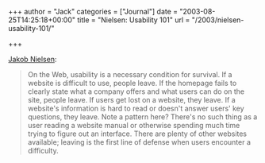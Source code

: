 +++
author = "Jack"
categories = ["Journal"]
date = "2003-08-25T14:25:18+00:00"
title = "Nielsen: Usability 101"
url = "/2003/nielsen-usability-101/"

+++

[Jakob Nielsen][1]:
  


> On the Web, usability is a necessary condition for survival. If a website is difficult to use, people leave. If the homepage fails to clearly state what a company offers and what users can do on the site, people leave. If users get lost on a website, they leave. If a website's information is hard to read or doesn't answer users' key questions, they leave. Note a pattern here? There's no such thing as a user reading a website manual or otherwise spending much time trying to figure out an interface. There are plenty of other websites available; leaving is the first line of defense when users encounter a difficulty.

 [1]: http://www.useit.com/alertbox/20030825.html